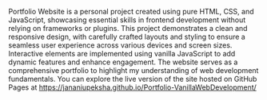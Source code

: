 Portfolio Website is a personal project created using pure HTML, CSS, and JavaScript, showcasing essential skills in frontend development without relying on frameworks or plugins. This project demonstrates a clean and responsive design, with carefully crafted layouts and styling to ensure a seamless user experience across various devices and screen sizes. Interactive elements are implemented using vanilla JavaScript to add dynamic features and enhance engagement. The website serves as a comprehensive portfolio to highlight my understanding of web development fundamentals. You can explore the live version of the site hosted on GitHub Pages at https://jananiupeksha.github.io/Portfolio-VanillaWebDevelopment/ 
